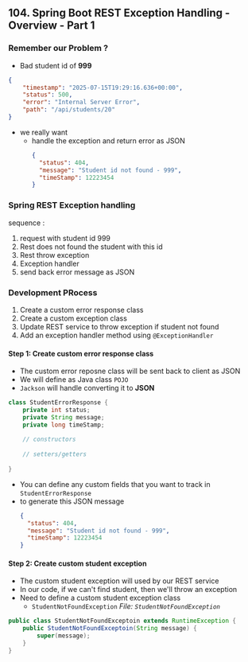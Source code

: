 ## 104. Spring Boot REST Exception Handling - Overview - Part 1

### Remember our Problem ? 
* Bad student id of **999** 
```json
{
    "timestamp": "2025-07-15T19:29:16.636+00:00",
    "status": 500,
    "error": "Internal Server Error",
    "path": "/api/students/20"
}
```
* we really want 
  * handle the exception and return error as JSON 
    ```json
    {
      "status": 404,
      "message": "Student id not found - 999",
      "timeStamp": 12223454
    }
    ```

### Spring REST Exception handling 
sequence : 
1. request with student id 999
2. Rest does not found the student with this id 
3. Rest throw exception 
4. Exception handler 
5. send back error message as JSON

### Development PRocess 
1. Create a custom error response class
2. Create a custom exception class 
3. Update REST service to throw exception if student not found 
4. Add an exception handler method using `@ExceptionHandler`

#### Step 1: Create custom error response class 
* The custom error reposne class will be sent back to client as JSON
* We will define as Java class `POJO`
* `Jackson` will handle converting it to **JSON**
```java
class StudentErrorResponse {
    private int status;
    private String message;
    private long timeStamp; 
    
    // constructors 
    
    // setters/getters 
    
}
```
* You can define any custom fields that you want to track in `StudentErrorResponse`
* to generate this JSON message 
    ```json
    {
      "status": 404,
      "message": "Student id not found - 999",
      "timeStamp": 12223454
    }
    ```

#### Step 2: Create custom student exception 
* The custom student exception will used by our REST service
* In our code, if we can't find student, then we'll throw an exception
* Need to define a custom student exception class
  * `StudentNotFoundException`
_File: `StudentNotFoundException`_
```java
public class StudentNotFoundExceptoin extends RuntimeException {
    public StudentNotFoundExceptoin(String message) {
        super(message); 
    }
}
```
